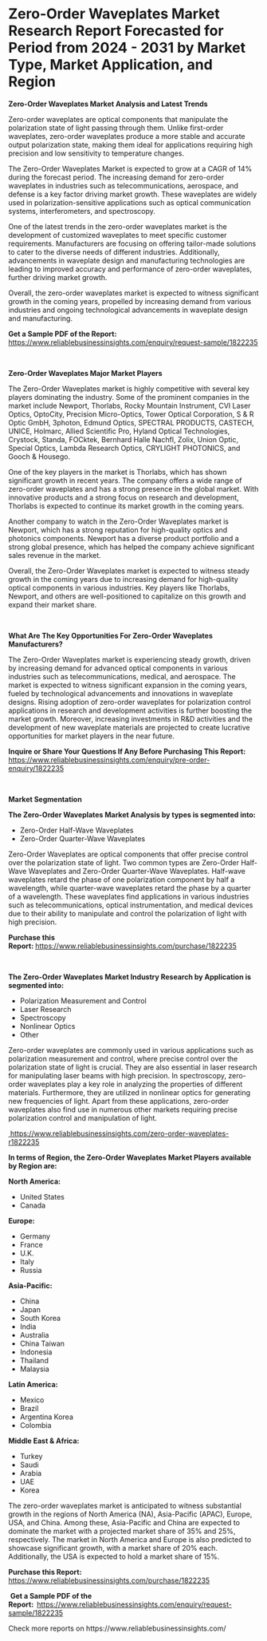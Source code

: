 <p><h1>Zero-Order Waveplates Market Research Report Forecasted for Period from 2024 -  2031 by Market Type, Market Application, and Region</h1></p><p><strong>Zero-Order Waveplates Market Analysis and Latest Trends</strong></p>
<p><p>Zero-order waveplates are optical components that manipulate the polarization state of light passing through them. Unlike first-order waveplates, zero-order waveplates produce a more stable and accurate output polarization state, making them ideal for applications requiring high precision and low sensitivity to temperature changes.</p><p>The Zero-Order Waveplates Market is expected to grow at a CAGR of 14% during the forecast period. The increasing demand for zero-order waveplates in industries such as telecommunications, aerospace, and defense is a key factor driving market growth. These waveplates are widely used in polarization-sensitive applications such as optical communication systems, interferometers, and spectroscopy.</p><p>One of the latest trends in the zero-order waveplates market is the development of customized waveplates to meet specific customer requirements. Manufacturers are focusing on offering tailor-made solutions to cater to the diverse needs of different industries. Additionally, advancements in waveplate design and manufacturing technologies are leading to improved accuracy and performance of zero-order waveplates, further driving market growth.</p><p>Overall, the zero-order waveplates market is expected to witness significant growth in the coming years, propelled by increasing demand from various industries and ongoing technological advancements in waveplate design and manufacturing.</p></p>
<p><strong>Get a Sample PDF of the Report:&nbsp;</strong> <a href="https://www.reliablebusinessinsights.com/enquiry/request-sample/1822235">https://www.reliablebusinessinsights.com/enquiry/request-sample/1822235</a></p>
<p>&nbsp;</p>
<p><strong>Zero-Order Waveplates Major Market Players</strong></p>
<p><p>The Zero-Order Waveplates market is highly competitive with several key players dominating the industry. Some of the prominent companies in the market include Newport, Thorlabs, Rocky Mountain Instrument, CVI Laser Optics, OptoCity, Precision Micro-Optics, Tower Optical Corporation, S & R Optic GmbH, 3photon, Edmund Optics, SPECTRAL PRODUCTS, CASTECH, UNICE, Holmarc, Allied Scientific Pro, Hyland Optical Technologies, Crystock, Standa, FOCktek, Bernhard Halle Nachfl, Zolix, Union Optic, Special Optics, Lambda Research Optics, CRYLIGHT PHOTONICS, and Gooch & Housego.</p><p>One of the key players in the market is Thorlabs, which has shown significant growth in recent years. The company offers a wide range of zero-order waveplates and has a strong presence in the global market. With innovative products and a strong focus on research and development, Thorlabs is expected to continue its market growth in the coming years.</p><p>Another company to watch in the Zero-Order Waveplates market is Newport, which has a strong reputation for high-quality optics and photonics components. Newport has a diverse product portfolio and a strong global presence, which has helped the company achieve significant sales revenue in the market.</p><p>Overall, the Zero-Order Waveplates market is expected to witness steady growth in the coming years due to increasing demand for high-quality optical components in various industries. Key players like Thorlabs, Newport, and others are well-positioned to capitalize on this growth and expand their market share.</p></p>
<p>&nbsp;</p>
<p><strong>What Are The Key Opportunities For Zero-Order Waveplates Manufacturers?</strong></p>
<p><p>The Zero-Order Waveplates market is experiencing steady growth, driven by increasing demand for advanced optical components in various industries such as telecommunications, medical, and aerospace. The market is expected to witness significant expansion in the coming years, fueled by technological advancements and innovations in waveplate designs. Rising adoption of zero-order waveplates for polarization control applications in research and development activities is further boosting the market growth. Moreover, increasing investments in R&D activities and the development of new waveplate materials are projected to create lucrative opportunities for market players in the near future.</p></p>
<p><strong>Inquire or Share Your Questions If Any Before Purchasing This Report:</strong> <a href="https://www.reliablebusinessinsights.com/enquiry/pre-order-enquiry/1822235">https://www.reliablebusinessinsights.com/enquiry/pre-order-enquiry/1822235</a></p>
<p>&nbsp;</p>
<p><strong>Market Segmentation</strong></p>
<p><strong>The Zero-Order Waveplates Market Analysis by types is segmented into:</strong></p>
<p><ul><li>Zero-Order Half-Wave Waveplates</li><li>Zero-Order Quarter-Wave Waveplates</li></ul></p>
<p><p>Zero-Order Waveplates are optical components that offer precise control over the polarization state of light. Two common types are Zero-Order Half-Wave Waveplates and Zero-Order Quarter-Wave Waveplates. Half-wave waveplates retard the phase of one polarization component by half a wavelength, while quarter-wave waveplates retard the phase by a quarter of a wavelength. These waveplates find applications in various industries such as telecommunications, optical instrumentation, and medical devices due to their ability to manipulate and control the polarization of light with high precision.</p></p>
<p><strong>Purchase this Report:&nbsp;</strong><a href="https://www.reliablebusinessinsights.com/purchase/1822235">https://www.reliablebusinessinsights.com/purchase/1822235</a></p>
<p>&nbsp;</p>
<p><strong>The Zero-Order Waveplates Market Industry Research by Application is segmented into:</strong></p>
<p><ul><li>Polarization Measurement and Control</li><li>Laser Research</li><li>Spectroscopy</li><li>Nonlinear Optics</li><li>Other</li></ul></p>
<p><p>Zero-order waveplates are commonly used in various applications such as polarization measurement and control, where precise control over the polarization state of light is crucial. They are also essential in laser research for manipulating laser beams with high precision. In spectroscopy, zero-order waveplates play a key role in analyzing the properties of different materials. Furthermore, they are utilized in nonlinear optics for generating new frequencies of light. Apart from these applications, zero-order waveplates also find use in numerous other markets requiring precise polarization control and manipulation of light.</p></p>
<p><a href="https://www.reliablebusinessinsights.com/zero-order-waveplates-r1822235">&nbsp;https://www.reliablebusinessinsights.com/zero-order-waveplates-r1822235</a></p>
<p><strong>In terms of Region, the Zero-Order Waveplates Market Players available by Region are:</strong></p>
<p>
    <p> <strong> North America: </strong>
        <ul>
            <li>United States</li>
            <li>Canada</li>
        </ul>
        </p> 
    <p> <strong> Europe: </strong>
        <ul>
            <li>Germany</li>
            <li>France</li>
            <li>U.K.</li>
            <li>Italy</li>
            <li>Russia</li>
        </ul>
        </p> 
    <p> <strong> Asia-Pacific: </strong>
        <ul>
            <li>China</li>
            <li>Japan</li>
            <li>South Korea</li>
            <li>India</li>
            <li>Australia</li>
            <li>China Taiwan</li>
            <li>Indonesia</li>
            <li>Thailand</li>
            <li>Malaysia</li>
        </ul>
        </p> 
    <p> <strong> Latin America: </strong>
        <ul>
            <li>Mexico</li>
            <li>Brazil</li>
            <li>Argentina Korea</li>
            <li>Colombia</li>
        </ul>
        </p> 
    <p> <strong> Middle East & Africa: </strong>
        <ul>
            <li>Turkey</li>
            <li>Saudi</li>
            <li>Arabia</li>
            <li>UAE</li>
            <li>Korea</li>
        </ul>
    </p>
    </p>
<p><p>The zero-order waveplates market is anticipated to witness substantial growth in the regions of North America (NA), Asia-Pacific (APAC), Europe, USA, and China. Among these, Asia-Pacific and China are expected to dominate the market with a projected market share of 35% and 25%, respectively. The market in North America and Europe is also predicted to showcase significant growth, with a market share of 20% each. Additionally, the USA is expected to hold a market share of 15%.</p></p>
<p><strong>Purchase this Report: </strong><a href="https://www.reliablebusinessinsights.com/purchase/1822235">https://www.reliablebusinessinsights.com/purchase/1822235</a></p>
<p>&nbsp;<strong>Get a Sample PDF of the Report:&nbsp;&nbsp;</strong><a href="https://www.reliablebusinessinsights.com/enquiry/request-sample/1822235">https://www.reliablebusinessinsights.com/enquiry/request-sample/1822235</a></p>
<p><strong></strong></p>
<p>Check more reports on https://www.reliablebusinessinsights.com/</p>